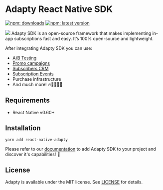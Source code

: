 # Adapty React Native SDK
  <a href="https://www.npmjs.com/package/react-native-adapty"><img src="https://img.shields.io/npm/dt/react-native-adapty?style=flat&labelColor=6322ee&color=7E41FF&logo=yarn" alt="npm:  downloads" /></a>
  <a href="https://www.npmjs.com/package/react-native-adapty"><img src="https://img.shields.io/npm/v/react-native-adapty?style=flat&labelColor=6322ee&color=7E41FF&logo=npm" alt="npm: latest version" /></a>
  
<img src="https://raw.githubusercontent.com/adaptyteam/AdaptySDK-iOS/master/adapty.png">
Adapty SDK is an open-source framework that makes implementing in-app subscriptions fast and easy. It’s 100% open-source and lightweight.

After integrating Adapty SDK you can use:
* [A/B Testing](https://docs.adapty.io/purchase-infrastructure/ab-tests)
* [Promo campaigns](https://docs.adapty.io/profiles-and-promo-campaigns/promo-campaigns)
* [Subscribers CRM](https://docs.adapty.io/profiles-and-promo-campaigns/profiles)
* [Subscription Events](https://docs.adapty.io/analytics/integrations)
* Purchase infrastructure
* And much more! 🔥🧑‍🚒👨‍🚒


## Requirements
* React Native v0.60+

## Installation

```sh
yarn add react-native-adapty
```

Please refer to our [documentation](https://docs.adapty.io/sdk/integrating-adapty-sdk/rn-sdk-intro) to add Adapty SDK to your project and discover it's capabilities! 🚀

## License

Adapty is available under the MIT license. See [LICENSE](https://github.com/adaptyteam/AdaptySDK-React-Native/blob/master/LICENSE) for details.
